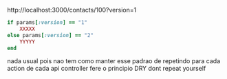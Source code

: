 http://localhost:3000/contacts/100?version=1

```ruby
if params[:version] == "1"
    XXXXX
else params[:version] == "2"
    YYYYY
end
```

nada usual pois nao tem como manter esse padrao de repetindo para cada action de cada api controller
fere o principio DRY dont repeat yourself
